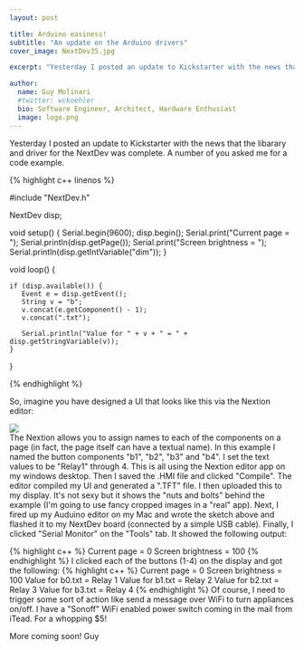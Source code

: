 ```yaml
---
layout: post

title: Arduino easiness!
subtitle: "An update on the Arduino drivers"
cover_image: NextDev35.jpg

excerpt: "Yesterday I posted an update to Kickstarter with the news that the libarary and driver for the NextDev was complete.  A number of you asked me for a code example."

author:
  name: Guy Molinari
  #twitter: wckoehler
  bio: Software Engineer, Architect, Hardware Enthusiast
  image: logo.png
---
```

Yesterday I posted an update to Kickstarter with the news that the libarary and driver for the NextDev was complete.  A number of you asked me for a code example.

{% highlight c++ linenos %}

#include "NextDev.h"

NextDev disp;

void setup() {
  Serial.begin(9600);
  disp.begin();
  Serial.print("Current page = ");
  Serial.println(disp.getPage());
  Serial.print("Screen brightness = ");
  Serial.println(disp.getIntVariable("dim"));
}

void loop() {

    if (disp.available()) {
       Event e = disp.getEvent();
       String v = "b";
       v.concat(e.getComponent() - 1);
       v.concat(".txt");
  
       Serial.println("Value for " + v + " = " + disp.getStringVariable(v));
    }
   
}

{% endhighlight %}


So, imagine you have designed a UI that looks like this via the Nextion editor:
<div class="full zoomable"><img src="{{ site.baseurl }}/images/nextdev-front.jpg"></div>
The Nextion allows you to assign names to each of the components on a page (in fact, the page itself can have a textual name).  In this example I named the button components "b1", "b2", "b3" and "b4".  I set the text values to be "Relay1" through 4.  This is all using the Nextion editor app on my windows desktop.  Then I saved the .HMI file and clicked "Compile".  The editor compiled my UI and generated a ".TFT" file.  I then uploaded this to my display. 
It's not sexy but it shows the "nuts and bolts" behind the example (I'm going to use fancy cropped images in a "real" app).  Next, I fired up my Auduino editor on my Mac and wrote the sketch above and flashed it to my NextDev board (connected by a simple USB cable).  Finally, I clicked "Serial Monitor" on the "Tools" tab.  It showed the following output:

{% highlight c++ %}
Current page = 0
Screen brightness = 100
{% endhighlight %}
I clicked each of the buttons (1-4) on the display and got the following:
{% highlight c++ %}
Current page = 0
Screen brightness = 100
Value for b0.txt = Relay 1
Value for b1.txt = Relay 2
Value for b2.txt = Relay 3
Value for b3.txt = Relay 4
{% endhighlight %}
Of course, I need to trigger some sort of action like send a message over WiFi to turn appliances on/off.  I have a "Sonoff" WiFi enabled power switch coming in the mail from iTead.  For a whopping $5!

More coming soon!
Guy



